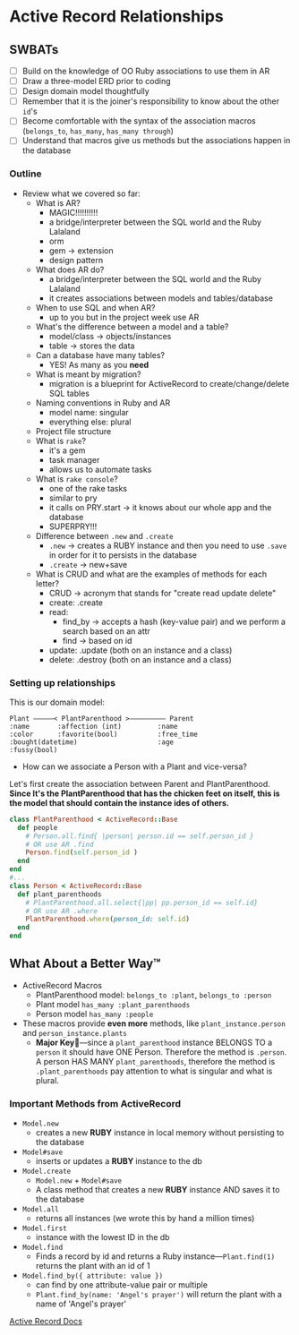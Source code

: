 Active Record Relationships
===

## SWBATs
- [ ] Build on the knowledge of OO Ruby associations to use them in AR
- [ ] Draw a three-model ERD prior to coding
- [ ] Design domain model thoughtfully
- [ ] Remember that it is the joiner's responsibility to know about the other `id`'s
- [ ] Become comfortable with the syntax of the association macros (`belongs_to`, `has_many`, `has_many through`) 
- [ ] Understand that macros give us methods but the associations happen in the database

### Outline
* Review what we covered so far:
    - What is AR?
      - MAGIC!!!!!!!!!!
      - a bridge/interpreter between the SQL world and the Ruby Lalaland
      - orm
      - gem -> extension
      - design pattern
    - What does AR do?
      - a bridge/interpreter between the SQL world and the Ruby Lalaland
      - it creates associations between models and tables/database
    - When to use SQL and when AR?
      - up to you but in the project week use AR
    - What's the difference between a model and a table?
      - model/class -> objects/instances
      - table -> stores the data
    - Can a database have many tables?
      - YES! As many as you **need**
    - What is meant by migration?
      - migration is a blueprint for ActiveRecord to create/change/delete SQL tables
    - Naming conventions in Ruby and AR
      - model name: singular 
      - everything else: plural
    - Project file structure
    - What is `rake`?
      - it's a gem
      - task manager
      - allows us to automate tasks
    - What is `rake console`?
      - one of the rake tasks
      - similar to pry 
      - it calls on PRY.start -> it knows about our whole app and the database
      - SUPERPRY!!!
    - Difference between `.new` and `.create`
      - `.new` -> creates a RUBY instance and then you need to use `.save` in order for it to persists in the database
      - `.create` -> new+save
    - What is CRUD and what are the examples of methods for each letter?
      - CRUD -> acronym that stands for "create read update delete"
      - create: .create
      - read: 
          - find_by -> accepts a hash (key-value pair) and we perform a search based on an attr
          - find -> based on id
      - update: .update (both on an instance and a class)
      - delete: .destroy (both on an instance and a class)

### Setting up relationships

This is our domain model:

```
Plant —————< PlantParenthood >————————— Parent
:name       :affection (int)         :name
:color      :favorite(bool)          :free_time
:bought(datetime)                    :age
:fussy(bool)
```

- How can we associate a Person with a Plant and vice-versa?

Let's first create the association between Parent and PlantParenthood. **Since It's the PlantParenthood that has the chicken feet on itself, this is the model that should contain the instance ides of others.**

```ruby
class PlantParenthood < ActiveRecord::Base
  def people
    # Person.all.find{ |person| person.id == self.person_id }
    # OR use AR .find
    Person.find(self.person_id )
  end
end
#...
class Person < ActiveRecord::Base
  def plant_parenthoods
    # PlantParenthood.all.select{|pp| pp.person_id == self.id}
    # OR use AR .where
    PlantParenthood.where(person_id: self.id)
  end
end
```

## What About a Better Way™️

- ActiveRecord Macros
  - PlantParenthood model: `belongs_to :plant`, `belongs_to :person`
  - Plant model `has_many :plant_parenthoods`
  - Person model `has_many :people`
- These macros provide **even more** methods, like `plant_instance.person` and `person_instance.plants`
  - **Major Key🔑**––since a `plant_parenthood` instance BELONGS TO a `person` it should have ONE Person. Therefore the method is `.person`. A person HAS MANY `plant_parenthoods`, therefore the method is `.plant_parenthoods` pay attention to what is singular and what is plural.

### Important Methods from ActiveRecord

- `Model.new`
  - creates a new **RUBY** instance in local memory without persisting to the database
- `Model#save`
  - inserts or updates a **RUBY** instance to the db
- `Model.create`
  - `Model.new` + `Model#save`
  - A class method that creates a new **RUBY** instance AND saves it to the database
- `Model.all`
  - returns all instances (we wrote this by hand a million times)
- `Model.first`
  - instance with the lowest ID in the db
- `Model.find`
  - Finds a record by id and returns a Ruby instance––`Plant.find(1)` returns the plant with an id of 1
- `Model.find_by({ attribute: value })`
  - can find by one attribute-value pair or multiple
  - `Plant.find_by(name: 'Angel's prayer')` will return the plant with a name of 'Angel's prayer'

[Active Record Docs](http://edgeguides.rubyonrails.org/active_record_migrations.html#using-the-up-down-methods)
